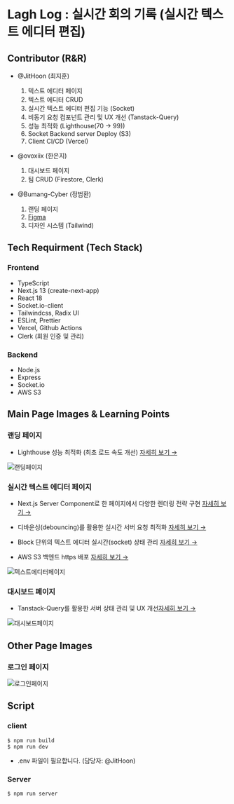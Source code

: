 # Lagh Log : 실시간 회의 기록 (실시간 텍스트 에디터 편집)

## Contributor (R&R)

- @JitHoon (최지훈)

  1. 텍스트 에디터 페이지
  2. 텍스트 에디터 CRUD
  3. 실시간 텍스트 에디터 편집 기능 (Socket)
  4. 비동기 요청 컴포넌트 관리 및 UX 개선 (Tanstack-Query)
  5. 성능 최적화 (Lighthouse(70 -> 99))
  6. Socket Backend server Deploy (S3)
  7. Client CI/CD (Vercel)

- @ovoxiix (한은지)

  1. 대시보드 페이지
  2. 팀 CRUD (Firestore, Clerk)

- @Bumang-Cyber (정범환)

  1. 랜딩 페이지
  2. [Figma](https://www.figma.com/file/XEjq8zLQXhePf9d2x7WFPN/LaughLog?type=design&node-id=0-1&mode=design&t=UEYVIhHWxxBHBdYQ-0)
  3. 디자인 시스템 (Tailwind)

## Tech Requirment (Tech Stack)

### Frontend

- TypeScript
- Next.js 13 (create-next-app)
- React 18
- Socket.io-client
- Tailwindcss, Radix UI
- ESLint, Prettier
- Vercel, Github Actions
- Clerk (회원 인증 및 관리)

### Backend

- Node.js
- Express
- Socket.io
- AWS S3

## Main Page Images & Learning Points

### 랜딩 페이지

- Lighthouse 성능 최적화 (최초 로드 속도 개선) [자세히 보기 →]()

![랜딩페이지](https://github.com/LaughLog/laugh-log/assets/101972330/20ea4c00-68f9-4972-9a24-94fd8f77ebf1)

### 실시간 텍스트 에디터 페이지

- Next.js Server Component로 한 페이지에서 다양한 렌더링 전략 구현 [자세히 보기 →]()

- 디바운싱(debouncing)를 활용한 실시간 서버 요청 최적화 [자세히 보기 →]()

- Block 단위의 텍스트 에디터 실시간(socket) 상태 관리 [자세히 보기 →]()

- AWS S3 백엔드 https 배포 [자세히 보기 →]()

![텍스트에디터페이지](https://github.com/LaughLog/laugh-log/assets/101972330/ef604f43-b1e4-418e-86fe-f608328cdef4)

### 대시보드 페이지

- Tanstack-Query를 활용한 서버 상태 관리 및 UX 개선[자세히 보기 →]()

![대시보드페이지](https://github.com/LaughLog/laugh-log/assets/101972330/fba598b2-8280-460f-9c15-ee9bfbd3dacf)

## Other Page Images

### 로그인 페이지

![로그인페이지](https://github.com/LaughLog/laugh-log/assets/101972330/37a19427-277a-4a70-a0c2-cd92f55aa821)

## Script

### client

```
$ npm run build
$ npm run dev
```

- .env 파일이 필요합니다. (담당자: @JitHoon)

### Server

```
$ npm run server
```
